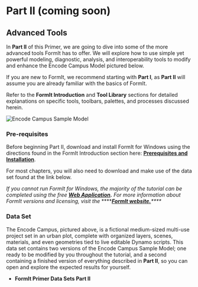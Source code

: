 # Part II \(coming soon\)

## Advanced Tools

In **Part II** of this Primer, we are going to dive into some of the more advanced tools FormIt has to offer. We will explore how to use simple yet powerful modeling, diagnostic, analysis, and interoperability tools to modify and enhance the Encode Campus Model pictured below.

If you are new to FormIt, we recommend starting with **Part I**, as **Part II** will assume you are already familiar with the basics of FormIt.

Refer to the **FormIt Introduction** and **Tool Library** sections for detailed explanations on specific tools, toolbars, palettes, and processes discussed herein.

![Encode Campus Sample Model](../.gitbook/assets/encode-campus-sample-model-intro-image.png)

### Pre-requisites

Before beginning Part II, download and install FormIt for Windows using the directions found in the FormIt Introduction section here: [**Prerequisites and Installation**](../formit-introduction/prerequisites-and-installation.md).

For most chapters, you will also need to download and make use of the data set found at the link below. 

_If you cannot run FormIt for Windows, the majority of the tutorial can be completed using the free_ [_**Web Application**_](https://formit.autodesk.com/app)_**.** For more information about FormIt versions and licensing, visit the_ ****[_**FormIt website.**_](https://formit.autodesk.com)_\*\*\*\*_

### Data Set

The Encode Campus, pictured above, is a fictional medium-sized multi-use project set in an urban plot, complete with organized layers, scenes, materials, and even geometries tied to live editable Dynamo scripts. This data set contains two versions of the Encode Campus Sample Model; one ready to be modified by you throughout the tutorial, and a second containing a finished version of everything described in **Part II**, so you can open and explore the expected results for yourself.

* **FormIt Primer Data Sets Part II**

